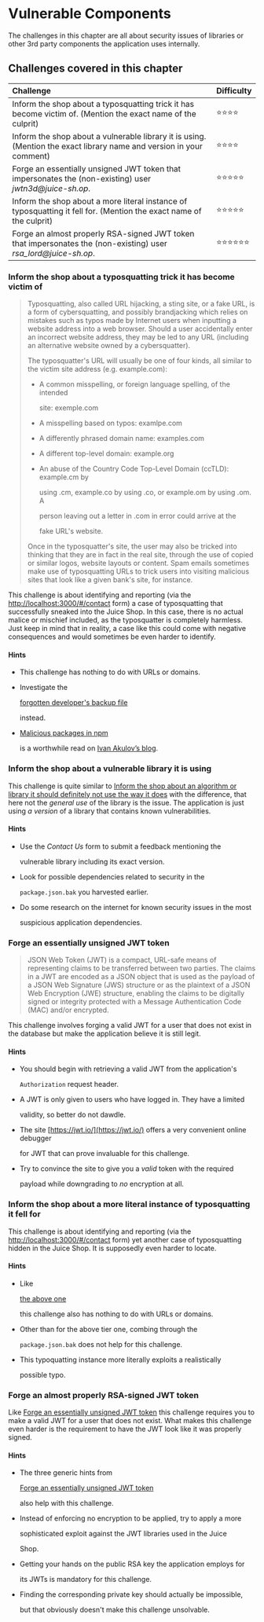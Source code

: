 # Vulnerable Components

The challenges in this chapter are all about security issues of libraries or other 3rd party components the application uses internally.

## Challenges covered in this chapter

| Challenge | Difficulty |
| :--- | :--- |
| Inform the shop about a typosquatting trick it has become victim of. \(Mention the exact name of the culprit\) | :star::star::star::star: |
| Inform the shop about a vulnerable library it is using. \(Mention the exact library name and version in your comment\) | :star::star::star::star: |
| Forge an essentially unsigned JWT token that impersonates the \(non-existing\) user _jwtn3d@juice-sh.op_. | :star::star::star::star::star: |
| Inform the shop about a more literal instance of typosquatting it fell for. \(Mention the exact name of the culprit\) | :star::star::star::star::star: |
| Forge an almost properly RSA-signed JWT token that impersonates the \(non-existing\) user _rsa\_lord@juice-sh.op_. | :star::star::star::star::star::star: |

### Inform the shop about a typosquatting trick it has become victim of

> Typosquatting, also called URL hijacking, a sting site, or a fake URL, is a form of cybersquatting, and possibly brandjacking which relies on mistakes such as typos made by Internet users when inputting a website address into a web browser. Should a user accidentally enter an incorrect website address, they may be led to any URL \(including an alternative website owned by a cybersquatter\).
>
> The typosquatter's URL will usually be one of four kinds, all similar to the victim site address \(e.g. example.com\):
>
> * A common misspelling, or foreign language spelling, of the intended
>
>   site: exemple.com
>
> * A misspelling based on typos: examlpe.com
> * A differently phrased domain name: examples.com
> * A different top-level domain: example.org
> * An abuse of the Country Code Top-Level Domain \(ccTLD\): example.cm by
>
>   using .cm, example.co by using .co, or example.om by using .om. A
>
>   person leaving out a letter in .com in error could arrive at the
>
>   fake URL's website.
>
> Once in the typosquatter's site, the user may also be tricked into thinking that they are in fact in the real site, through the use of copied or similar logos, website layouts or content. Spam emails sometimes make use of typosquatting URLs to trick users into visiting malicious sites that look like a given bank's site, for instance.

This challenge is about identifying and reporting \(via the [http://localhost:3000/\#/contact](http://localhost:3000/#/contact) form\) a case of typosquatting that successfully sneaked into the Juice Shop. In this case, there is no actual malice or mischief included, as the typosquatter is completely harmless. Just keep in mind that in reality, a case like this could come with negative consequences and would sometimes be even harder to identify.

#### Hints

* This challenge has nothing to do with URLs or domains.
* Investigate the

  [forgotten developer's backup file](roll-your-own-security.md#access-a-developers-forgotten-backup-file)

  instead.

* [Malicious packages in npm](https://iamakulov.com/notes/npm-malicious-packages/)

  is a worthwhile read on [Ivan Akulov’s blog](https://iamakulov.com).

### Inform the shop about a vulnerable library it is using

This challenge is quite similar to [Inform the shop about an algorithm or library it should definitely not use the way it does](sensitive-data-exposure.md#inform-the-shop-about-an-algorithm-or-library-it-should-definitely-not-use-the-way-it-does) with the difference, that here not the _general use_ of the library is the issue. The application is just using _a version_ of a library that contains known vulnerabilities.

#### Hints

* Use the _Contact Us_ form to submit a feedback mentioning the

  vulnerable library including its exact version.

* Look for possible dependencies related to security in the

  `package.json.bak` you harvested earlier.

* Do some research on the internet for known security issues in the most

  suspicious application dependencies.

### Forge an essentially unsigned JWT token

> JSON Web Token \(JWT\) is a compact, URL-safe means of representing claims to be transferred between two parties. The claims in a JWT are encoded as a JSON object that is used as the payload of a JSON Web Signature \(JWS\) structure or as the plaintext of a JSON Web Encryption \(JWE\) structure, enabling the claims to be digitally signed or integrity protected with a Message Authentication Code \(MAC\) and/or encrypted.

This challenge involves forging a valid JWT for a user that does not exist in the database but make the application believe it is still legit.

#### Hints

* You should begin with retrieving a valid JWT from the application's

  `Authorization` request header.

* A JWT is only given to users who have logged in. They have a limited

  validity, so better do not dawdle.

* The site [https://jwt.io/](https://jwt.io/) offers a very convenient online debugger

  for JWT that can prove invaluable for this challenge.

* Try to convince the site to give you a _valid_ token with the required

  payload while downgrading to _no_ encryption at all.

### Inform the shop about a more literal instance of typosquatting it fell for

This challenge is about identifying and reporting \(via the [http://localhost:3000/\#/contact](http://localhost:3000/#/contact) form\) yet another case of typosquatting hidden in the Juice Shop. It is supposedly even harder to locate.

#### Hints

* Like

  [the above one](vulnerable-components.md#inform-the-shop-about-a-typosquatting-trick-it-has-become-victim-of)

  this challenge also has nothing to do with URLs or domains.

* Other than for the above tier one, combing through the

  `package.json.bak` does not help for this challenge.

* This typoquatting instance more literally exploits a realistically

  possible typo.

### Forge an almost properly RSA-signed JWT token

Like [Forge an essentially unsigned JWT token](vulnerable-components.md#forge-an-essentially-unsigned-jwt-token) this challenge requires you to make a valid JWT for a user that does not exist. What makes this challenge even harder is the requirement to have the JWT look like it was properly signed.

#### Hints

* The three generic hints from

  [Forge an essentially unsigned JWT token](vulnerable-components.md#forge-an-essentially-unsigned-jwt-token)

  also help with this challenge.

* Instead of enforcing no encryption to be applied, try to apply a more

  sophisticated exploit against the JWT libraries used in the Juice

  Shop.

* Getting your hands on the public RSA key the application employs for

  its JWTs is mandatory for this challenge.

* Finding the corresponding private key should actually be impossible,

  but that obviously doesn't make this challenge unsolvable.

